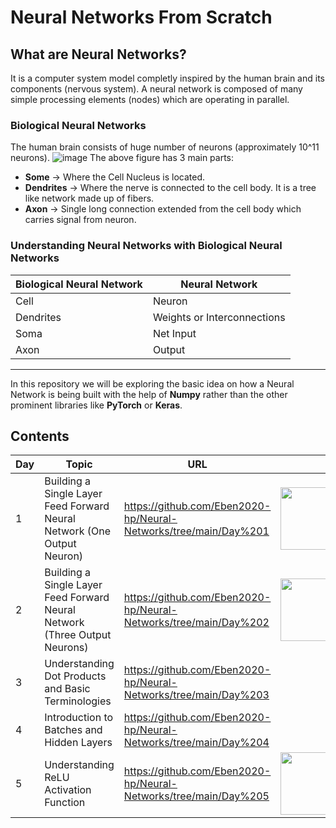 # Neural Networks From Scratch


## What are Neural Networks?
It is a computer system model completly inspired by the human brain and its components (nervous system). A neural network is composed of many simple processing elements (nodes) which are operating in parallel.

### Biological Neural Networks
The human brain consists of huge number of neurons (approximately 10^11 neurons). 
![image](https://user-images.githubusercontent.com/66016994/130130200-e1494be7-7a68-48e1-8a6d-3be5a360f1eb.png)
The above figure has 3 main parts:
- **Some** -> Where the Cell Nucleus is located.
- **Dendrites** -> Where the nerve is connected to the cell body. It is a tree like network made up of fibers.
- **Axon** -> Single long connection extended from the cell body which carries signal from neuron.

### Understanding Neural Networks with Biological Neural Networks 

| Biological Neural Network | Neural Network |
| --- | --- |
| Cell | Neuron |
| Dendrites | Weights or Interconnections |
| Soma | Net Input |
| Axon | Output |

---

In this repository we will be exploring the basic idea on how a Neural Network is being built with the help of **Numpy** rather than the other prominent libraries like **PyTorch** or **Keras**.

## Contents

| Day | Topic | URL | Concept |
| --- | --- | --- | --- |
| 1 | Building a Single Layer Feed Forward Neural Network (One Output Neuron) | https://github.com/Eben2020-hp/Neural-Networks/tree/main/Day%201 | <img src="https://user-images.githubusercontent.com/66016994/130211321-ae1cd29b-bb67-4f95-b1a0-d4f0589d6d5a.jpg" width="300" height="100" /> | 
| 2 | Building a Single Layer Feed Forward Neural Network (Three Output Neurons) | https://github.com/Eben2020-hp/Neural-Networks/tree/main/Day%202 | <img src="https://user-images.githubusercontent.com/66016994/130211643-c5304188-4a4c-4b23-9db4-733c888a035d.png" width="300" height="100" /> | 
| 3 | Understanding Dot Products and Basic Terminologies | https://github.com/Eben2020-hp/Neural-Networks/tree/main/Day%203 |  | 
| 4 | Introduction to Batches and Hidden Layers | https://github.com/Eben2020-hp/Neural-Networks/tree/main/Day%204 |  | 
| 5 | Understanding ReLU Activation Function | https://github.com/Eben2020-hp/Neural-Networks/tree/main/Day%205 |  <img src="https://miro.medium.com/max/1838/1*LiBZo_FcnKWqoU7M3GRKbA.png" width="300" height="100" /> |
